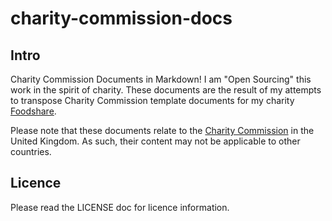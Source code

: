 # charity-commission-docs

## Intro
Charity Commission Documents in Markdown! I am "Open Sourcing" this work in the spirit of charity. 
These documents are the result of my attempts to transpose Charity Commission template documents for 
my charity [Foodshare](http://www.foodshare.org.uk).

Please note that these documents relate to the 
[Charity Commission](https://www.gov.uk/government/organisations/charity-commission) 
in the United Kingdom. As such, their content may not be applicable to other countries.

## Licence
Please read the LICENSE doc for licence information.